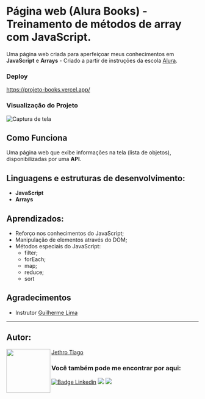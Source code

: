 # Página web (Alura Books) - Treinamento de métodos de <strong>array</strong> com <strong>JavaScript</strong>.

Uma página web criada para aperfeiçoar meus conhecimentos em <strong>JavaScript</strong> e <strong>Arrays</strong> - Criado a partir de instruções da escola [Alura](https://www.alura.com.br/).

### Deploy

https://projeto-books.vercel.app/

### Visualização do Projeto

![Captura de tela](https://user-images.githubusercontent.com/103612874/218880161-4f106e73-2b36-4db3-8848-7feb5ca3eac8.jpg)

## Como Funciona

Uma página web que exibe informações na tela (lista de objetos), disponibilizadas por uma <strong>API</strong>.

## Linguagens e estruturas de desenvolvimento:

* <strong>JavaScript</strong>
* <strong>Arrays</strong>

## Aprendizados:

* Reforço nos conhecimentos do JavaScript;
* Manipulação de elementos através do DOM;
* Métodos especiais do JavaScript:
    * filter;
    * forEach;
    * map;
    * reduce;
    * sort

## Agradecimentos

* Instrutor [Guilherme Lima](https://www.linkedin.com/in/guilherme-lima-458925178/)

---

<h2 id="autor" align="left">Autor:</h2>
  <img align="left" src="https://avatars.githubusercontent.com/u/103612874?v=4" width=115>
<a href="https://github.com/JethroTiago">Jethro Tiago</a>
<h3 align="left">Você também pode me encontrar por aqui:</h3>
<p align="left">
  <a href="https://www.linkedin.com/in/jethrotiago/"><img src="https://img.shields.io/badge/LinkedIn-0077B5?style=for-the-badge&logo=linkedin&logoColor=white" alt="Badge Linkedin" /></a>
  <a href="https://www.youtube.com/c/BEIRADAAVENTURA" target="_blank"><img src="https://img.shields.io/badge/YouTube-FF0000?style=for-the-badge&logo=youtube&logoColor=white" target="_blank"></a>
  <a href="https://instagram.com/jethrotiago" target="_blank"><img src="https://img.shields.io/badge/-Instagram-%23E4405F?style=for-the-badge&logo=instagram&logoColor=white" target="_blank"></a>
  <br>
